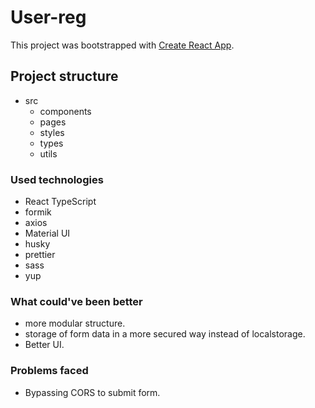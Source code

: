 # User-reg

This project was bootstrapped with [Create React App](https://github.com/facebook/create-react-app).

## Project structure

* src
	* components
	* pages
	* styles
	* types
	* utils



### Used technologies

* React TypeScript
* formik
* axios
* Material UI
* husky
* prettier
* sass
* yup

### What could've been better

* more modular structure.
* storage of form data in a more secured way instead of localstorage.
* Better UI.

### Problems faced

* Bypassing CORS  to submit form.



